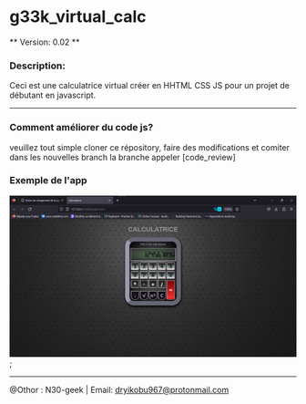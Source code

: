 # g33k_virtual_calc
** Version: 0.02 **
### Description:
Ceci est une calculatrice virtual créer en HHTML CSS JS pour un projet de débutant en javascript.
___
### Comment améliorer du code js?
veuillez tout simple cloner ce répository, faire des modifications et comiter dans les nouvelles branch
la branche appeler [code_review]

### Exemple de l'app
!["exemple du calc"](ressoures/screenShot.png);
____
@Othor : N30-geek | Email: dryikobu967@protonmail.com




